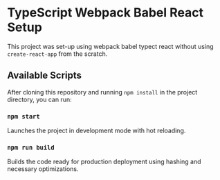 # TypeScript Webpack Babel React Setup

This project was set-up using webpack babel typect react without using `create-react-app` from the scratch.

## Available Scripts

After cloning this repository and running `npm install` in the project directory, you can run:

### `npm start`

Launches the project in development mode with hot reloading.

### `npm run build`

Builds the code ready for production deployment using hashing and necessary optimizations.
